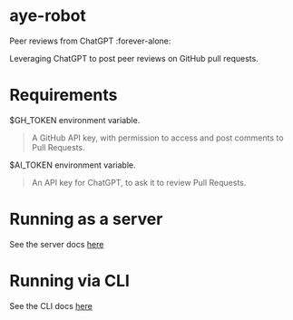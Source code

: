 # aye-robot

Peer reviews from ChatGPT :forever-alone:

Leveraging ChatGPT to post peer reviews on GitHub pull requests.

# Requirements

$GH_TOKEN environment variable.
> A GitHub API key, with permission to access and post comments to Pull Requests.

$AI_TOKEN environment variable.
> An API key for ChatGPT, to ask it to review Pull Requests.

# Running as a server

See the server docs [here](cmd/server/README.md)

# Running via CLI

See the CLI docs [here](cmd/cli/README.md)
